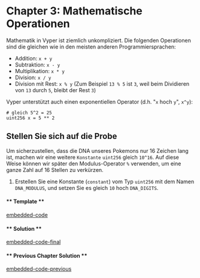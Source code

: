 <!-- Add translation for the following page: https://vyper.fun/#/1/math_operations
Do NOT change the code below. The below code runs the code editor -->

# Chapter 3: Mathematische Operationen

Mathematik in Vyper ist ziemlich unkompliziert. Die folgenden Operationen sind die gleichen wie in den meisten anderen Programmiersprachen:

- Addition: `x + y`
- Subtraktion: `x - y`
- Multiplikation: `x * y`
- Division: `x / y`
- Division mit Rest: `x % y` (Zum Beispiel `13 % 5` ist `3`, weil beim Dividieren von `13` durch `5`, bleibt der Rest `3`)

Vyper unterstützt auch einen exponentiellen Operator (d.h. "`x` hoch `y`", `x^y`):

```vyper
# gleich 5^2 = 25
uint256 x = 5 ** 2
```

## Stellen Sie sich auf die Probe

Um sicherzustellen, dass die DNA unseres Pokemons nur 16 Zeichen lang ist, machen wir eine weitere `Konstante` `uint256` gleich `10^16`. Auf diese Weise können wir später den Modulus-Operator `%` verwenden, um eine ganze Zahl auf 16 Stellen zu verkürzen.

1. Erstellen Sie eine Konstante (`constant`) vom Typ `uint256` mit dem Namen `DNA_MODULUS`, und setzen Sie es gleich `10` hoch `DNA_DIGITS`.
<!-- tabs:start -->

#### ** Template **

[embedded-code](../../assets/1/1.3-template-code.vy ':include :type=code embed-template')

#### ** Solution **

[embedded-code-final](../../assets/1/1.3-finished-code.vy ':include :type=code embed-final')

#### ** Previous Chapter Solution **

[embedded-code-previous](../../assets/1/1.2-finished-code.vy ':include :type=code embed-previous')

<!-- tabs:end -->
